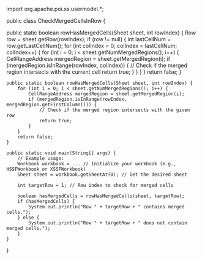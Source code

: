 import org.apache.poi.ss.usermodel.*;

public class CheckMergedCellsInRow {


public static boolean rowHasMergedCells(Sheet sheet, int rowIndex) {
        Row row = sheet.getRow(rowIndex);
        if (row != null) {
            int lastCellNum = row.getLastCellNum();
            for (int colIndex = 0; colIndex < lastCellNum; colIndex++) {
                for (int i = 0; i < sheet.getNumMergedRegions(); i++) {
                    CellRangeAddress mergedRegion = sheet.getMergedRegion(i);
                    if (mergedRegion.isInRange(rowIndex, colIndex)) {
                        // Check if the merged region intersects with the current cell
                        return true;
                    }
                }
            }
        }
        return false;
    }

    
    public static boolean rowHasMergedCells(Sheet sheet, int rowIndex) {
        for (int i = 0; i < sheet.getNumMergedRegions(); i++) {
            CellRangeAddress mergedRegion = sheet.getMergedRegion(i);
            if (mergedRegion.isInRange(rowIndex, mergedRegion.getFirstColumn())) {
                // Check if the merged region intersects with the given row
                return true;
            }
        }
        return false;
    }

    public static void main(String[] args) {
        // Example usage:
        Workbook workbook = ... // Initialize your workbook (e.g., HSSFWorkbook or XSSFWorkbook)
        Sheet sheet = workbook.getSheetAt(0); // Get the desired sheet

        int targetRow = 1; // Row index to check for merged cells

        boolean hasMergedCells = rowHasMergedCells(sheet, targetRow);
        if (hasMergedCells) {
            System.out.println("Row " + targetRow + " contains merged cells.");
        } else {
            System.out.println("Row " + targetRow + " does not contain merged cells.");
        }
    }
}
